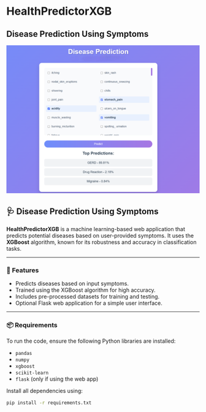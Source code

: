 # HealthPredictorXGB

## Disease Prediction Using Symptoms

![GUI Screenshot](./disease.png)



## 🩺 Disease Prediction Using Symptoms

**HealthPredictorXGB** is a machine learning-based web application that predicts potential diseases based on user-provided symptoms. It uses the **XGBoost** algorithm, known for its robustness and accuracy in classification tasks.

---

### 🚀 Features

- Predicts diseases based on input symptoms.
- Trained using the XGBoost algorithm for high accuracy.
- Includes pre-processed datasets for training and testing.
- Optional Flask web application for a simple user interface.

---

### 📦 Requirements

To run the code, ensure the following Python libraries are installed:

- `pandas`
- `numpy`
- `xgboost`
- `scikit-learn`
- `flask` (only if using the web app)

Install all dependencies using:

```bash
pip install -r requirements.txt
